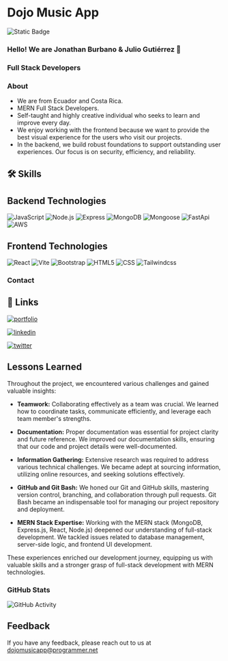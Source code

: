 # Dojo Music App

![Static Badge](https://img.shields.io/badge/MERN%20BOOTCAMP-CODING%20DOJO-05A9E1)

###  Hello! We are Jonathan Burbano & Julio Gutiérrez 🚀
### Full Stack Developers

### About 
- We are from Ecuador and Costa Rica.
- MERN Full Stack Developers.
- Self-taught and highly creative individual who seeks to learn and improve every day.
- We enjoy working with the frontend because we want to provide the best visual experience for the users who visit our projects.
- In the backend, we build robust foundations to support outstanding user experiences. Our focus is on security, efficiency, and reliability.

## 🛠 Skills
## Backend Technologies
![JavaScript](https://img.shields.io/badge/-JavaScript-333333?style=flat&logo=javascript)
![Node.js](https://img.shields.io/badge/-Node.js-333333?style=flat&logo=node.js)
![Express](https://img.shields.io/badge/-Express-333333?style=flat&logo=express)
![MongoDB](https://img.shields.io/badge/-MongoDB-333333?style=flat&logo=MongoDB)
![Mongoose](https://img.shields.io/badge/-Mongoose-333333?style=flat&logo=Mongoose)	
![FastApi](https://img.shields.io/badge/-FastApi-333333?style=flat&logo=FastApi)
![AWS](https://img.shields.io/badge/-AWS-333333?style=flat&logo=amazon)



## Frontend Technologies
![React](https://img.shields.io/badge/-React-333333?style=flat&logo=react)
![Vite](https://img.shields.io/badge/-Vite-333333?style=flat&logo=vite)
![Bootstrap](https://img.shields.io/badge/-Bootstrap-333333?style=flat&logo=Bootstrap)
![HTML5](https://img.shields.io/badge/-HTML5-333333?style=flat&logo=HTML5)
![CSS](https://img.shields.io/badge/-CSS-333333?style=flat&logo=CSS3&logoColor=1572B6)
![Tailwindcss](https://img.shields.io/badge/-Tailwindcss-333333?style=flat&logo=Tailwindcss)


### Contact 

## 🔗 Links
[![portfolio](https://img.shields.io/badge/my_portfolio-000?style=for-the-badge&logo=ko-fi&logoColor=white)]()

[![linkedin](https://img.shields.io/badge/linkedin-0A66C2?style=for-the-badge&logo=linkedin&logoColor=white)](https://www.linkedin.com/)

[![twitter](https://img.shields.io/badge/twitter-1DA1F2?style=for-the-badge&logo=twitter&logoColor=white)](https://twitter.com/)

 
## Lessons Learned

Throughout the project, we encountered various challenges and gained valuable insights:

- **Teamwork:** Collaborating effectively as a team was crucial. We learned how to coordinate tasks, communicate efficiently, and leverage each team member's strengths.

- **Documentation:** Proper documentation was essential for project clarity and future reference. We improved our documentation skills, ensuring that our code and project details were well-documented.

- **Information Gathering:** Extensive research was required to address various technical challenges. We became adept at sourcing information, utilizing online resources, and seeking solutions effectively.

- **GitHub and Git Bash:** We honed our Git and GitHub skills, mastering version control, branching, and collaboration through pull requests. Git Bash became an indispensable tool for managing our project repository and deployment.

- **MERN Stack Expertise:** Working with the MERN stack (MongoDB, Express.js, React, Node.js) deepened our understanding of full-stack development. We tackled issues related to database management, server-side logic, and frontend UI development.

These experiences enriched our development journey, equipping us with valuable skills and a stronger grasp of full-stack development with MERN technologies.

### GitHub Stats

![GitHub Activity](https://github-readme-stats.vercel.app/api?username=juliogutierrezm&show_icons=true)

## Feedback

If you have any feedback, please reach out to us at dojomusicapp@programmer.net

